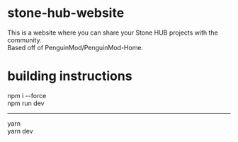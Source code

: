# stone-hub-website
This is a website where you can share your Stone HUB projects with the community.<br />
Based off of PenguinMod/PenguinMod-Home.<br />

# building instructions
npm i --force<br />
npm run dev
<hr>
yarn<br />
yarn dev
